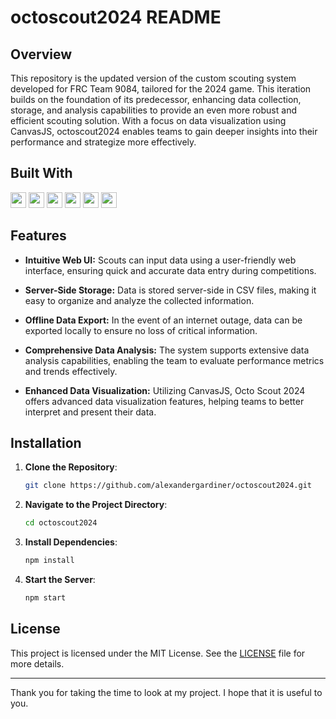 # octoscout2024 README

## Overview

This repository is the updated version of the custom scouting system developed for FRC Team 9084, tailored for the 2024 game. This iteration builds on the foundation of its predecessor, enhancing data collection, storage, and analysis capabilities to provide an even more robust and efficient scouting solution. With a focus on data visualization using CanvasJS, octoscout2024 enables teams to gain deeper insights into their performance and strategize more effectively.

## Built With

<img src="https://img.shields.io/badge/-HTML5-E34F26?style=flat&logo=html5&logoColor=white" height="25"><!---->
<img src="https://img.shields.io/badge/-JavaScript-F7DF1E?style=flat&logo=javascript&logoColor=black" height="25"><!---->
<img src="https://img.shields.io/badge/-CSS3-1572B6?style=flat&logo=css3&logoColor=white" height="25"><!---->
<img src="https://img.shields.io/badge/-Node.js-339933?style=flat&logo=node.js&logoColor=white" height="25"><!---->
<img src="https://img.shields.io/badge/-Express.js-000000?style=flat&logo=express&logoColor=white" height="25"><!---->
<img src="https://img.shields.io/badge/-CanvasJS-FF6F61?style=flat&logo=canvasjs&logoColor=white" height="25"><!---->

## Features

- **Intuitive Web UI:** Scouts can input data using a user-friendly web interface, ensuring quick and accurate data entry during competitions.

- **Server-Side Storage:** Data is stored server-side in CSV files, making it easy to organize and analyze the collected information.

- **Offline Data Export:** In the event of an internet outage, data can be exported locally to ensure no loss of critical information.

- **Comprehensive Data Analysis:** The system supports extensive data analysis capabilities, enabling the team to evaluate performance metrics and trends effectively.

- **Enhanced Data Visualization:** Utilizing CanvasJS, Octo Scout 2024 offers advanced data visualization features, helping teams to better interpret and present their data.

## Installation

1. **Clone the Repository**:
   ```sh
   git clone https://github.com/alexandergardiner/octoscout2024.git
   ```
2. **Navigate to the Project Directory**:
   ```sh
   cd octoscout2024
   ```
3. **Install Dependencies**:
   ```sh
   npm install
   ```
4. **Start the Server**:
   ```sh
   npm start
   ```

## License

This project is licensed under the MIT License. See the [LICENSE](LICENSE) file for more details.

---

Thank you for taking the time to look at my project. I hope that it is useful to you.
